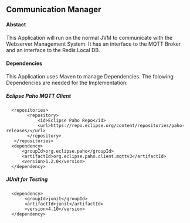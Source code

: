 ## Communication Manager
#### Abstact
This Application will run on the normal JVM to communicate with the Webserver Management System.
It has an interface to the MQTT Broker and an interface to the Redis Local DB.

#### Dependencies
This Application uses Maven to manage Dependencies.
The folowing  Dependencies are needed for the Implementation: 
##### Eclipse Paho MQTT Client
```
  <repositories>
        <repository>
            <id>Eclipse Paho Repo</id>
            <url>https://repo.eclipse.org/content/repositories/paho-releases/</url>
        </repository>
   </repositories>
  <dependency>
      <groupId>org.eclipse.paho</groupId>
      <artifactId>org.eclipse.paho.client.mqttv3</artifactId>
      <version>1.2.0</version>
  </dependency>
```  
  ##### JUnit for Testing
```
  <dependency>
       <groupId>junit</groupId>
       <artifactId>junit</artifactId>
       <version>4.10</version>
  </dependency>
```
